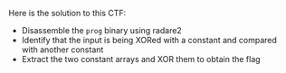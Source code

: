 Here is the solution to this CTF:

- Disassemble the `prog` binary using radare2
- Identify that the input is being XORed with a constant and compared with another constant
- Extract the two constant arrays and XOR them to obtain the flag
